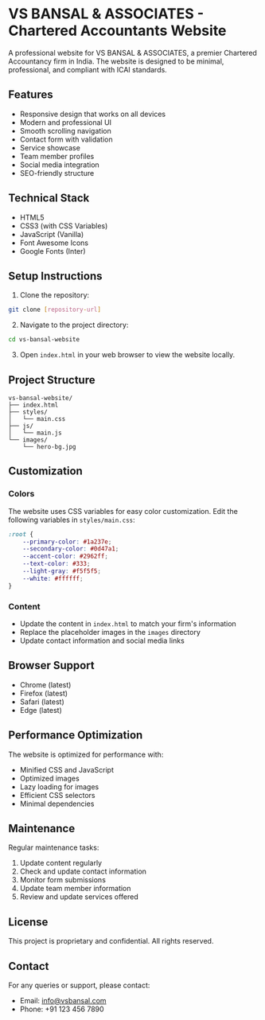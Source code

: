# VS BANSAL & ASSOCIATES - Chartered Accountants Website

A professional website for VS BANSAL & ASSOCIATES, a premier Chartered Accountancy firm in India. The website is designed to be minimal, professional, and compliant with ICAI standards.

## Features

- Responsive design that works on all devices
- Modern and professional UI
- Smooth scrolling navigation
- Contact form with validation
- Service showcase
- Team member profiles
- Social media integration
- SEO-friendly structure

## Technical Stack

- HTML5
- CSS3 (with CSS Variables)
- JavaScript (Vanilla)
- Font Awesome Icons
- Google Fonts (Inter)

## Setup Instructions

1. Clone the repository:
```bash
git clone [repository-url]
```

2. Navigate to the project directory:
```bash
cd vs-bansal-website
```

3. Open `index.html` in your web browser to view the website locally.

## Project Structure

```
vs-bansal-website/
├── index.html
├── styles/
│   └── main.css
├── js/
│   └── main.js
└── images/
    └── hero-bg.jpg
```

## Customization

### Colors
The website uses CSS variables for easy color customization. Edit the following variables in `styles/main.css`:

```css
:root {
    --primary-color: #1a237e;
    --secondary-color: #0d47a1;
    --accent-color: #2962ff;
    --text-color: #333;
    --light-gray: #f5f5f5;
    --white: #ffffff;
}
```

### Content
- Update the content in `index.html` to match your firm's information
- Replace the placeholder images in the `images` directory
- Update contact information and social media links

## Browser Support

- Chrome (latest)
- Firefox (latest)
- Safari (latest)
- Edge (latest)

## Performance Optimization

The website is optimized for performance with:
- Minified CSS and JavaScript
- Optimized images
- Lazy loading for images
- Efficient CSS selectors
- Minimal dependencies

## Maintenance

Regular maintenance tasks:
1. Update content regularly
2. Check and update contact information
3. Monitor form submissions
4. Update team member information
5. Review and update services offered

## License

This project is proprietary and confidential. All rights reserved.

## Contact

For any queries or support, please contact:
- Email: info@vsbansal.com
- Phone: +91 123 456 7890 